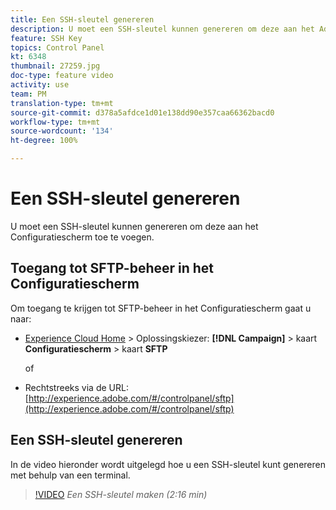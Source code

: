 ```yaml
---
title: Een SSH-sleutel genereren
description: U moet een SSH-sleutel kunnen genereren om deze aan het Adobe Campaign-configuratiescherm toe te voegen. In de video hieronder wordt uitgelegd hoe u een SSH-sleutel kunt genereren met behulp van een terminal.
feature: SSH Key
topics: Control Panel
kt: 6348
thumbnail: 27259.jpg
doc-type: feature video
activity: use
team: PM
translation-type: tm+mt
source-git-commit: d378a5afdce1d01e138dd90e357caa66362bacd0
workflow-type: tm+mt
source-wordcount: '134'
ht-degree: 100%

---
```



# Een SSH-sleutel genereren

U moet een SSH-sleutel kunnen genereren om deze aan het Configuratiescherm toe te voegen.

## Toegang tot SFTP-beheer in het Configuratiescherm

Om toegang te krijgen tot SFTP-beheer in het Configuratiescherm gaat u naar:

* [Experience Cloud Home](https://experience.adobe.com/#/home) > Oplossingskiezer: **[!DNL Campaign]** > kaart **Configuratiescherm** > kaart **SFTP**

   of
* Rechtstreeks via de URL: [http://experience.adobe.com/#/controlpanel/sftp](http://experience.adobe.com/#/controlpanel/sftp)

## Een SSH-sleutel genereren

In de video hieronder wordt uitgelegd hoe u een SSH-sleutel kunt genereren met behulp van een terminal.

>[!VIDEO](https://video.tv.adobe.com/v/27259?quality=12)
*Een SSH-sleutel maken (2:16 min)*